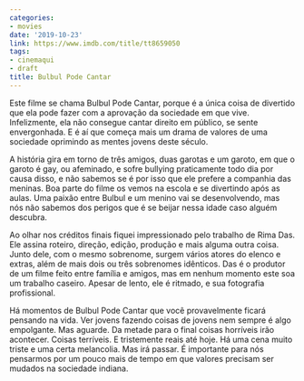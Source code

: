 ```yaml
---
categories:
- movies
date: '2019-10-23'
link: https://www.imdb.com/title/tt8659050
tags:
- cinemaqui
- draft
title: Bulbul Pode Cantar
---
```


Este filme se chama Bulbul Pode Cantar, porque é a única coisa de divertido que ela pode fazer com a aprovação da sociedade em que vive. Infelizmente, ela não consegue cantar direito em público, se sente envergonhada. E é aí que começa mais um drama de valores de uma sociedade oprimindo as mentes jovens deste século.

A história gira em torno de três amigos, duas garotas e um garoto, em que o garoto é gay, ou afeminado, e sofre bullying praticamente todo dia por causa disso, e não sabemos se é por isso que ele prefere a companhia das meninas. Boa parte do filme os vemos na escola e se divertindo após as aulas. Uma paixão entre Bulbul e um menino vai se desenvolvendo, mas nós não sabemos dos perigos que é se beijar nessa idade caso alguém descubra.

Ao olhar nos créditos finais fiquei impressionado pelo trabalho de Rima Das. Ele assina roteiro, direção, edição, produção e mais alguma outra coisa. Junto dele, com o mesmo sobrenome, surgem vários atores do elenco e extras, além de mais dois ou três sobrenomes idênticos. Das é o produtor de um filme feito entre família e amigos, mas em nenhum momento este soa um trabalho caseiro. Apesar de lento, ele é ritmado, e sua fotografia profissional.

Há momentos de Bulbul Pode Cantar que você provavelmente ficará pensando na vida. Ver jovens fazendo coisas de jovens nem sempre é algo empolgante. Mas aguarde. Da metade para o final coisas horríveis irão acontecer. Coisas terríveis. E tristemente reais até hoje. Há uma cena muito triste e uma certa melancolia. Mas irá passar. É importante para nós pensarmos por um pouco mais de tempo em que valores precisam ser mudados na sociedade indiana.